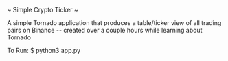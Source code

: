 ~ Simple Crypto Ticker ~

A simple Tornado application that produces a table/ticker view of all trading pairs on Binance -- created over a couple hours while learning about Tornado

To Run:
$ python3 app.py
